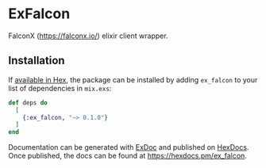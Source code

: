 # ExFalcon
FalconX (https://falconx.io/) elixir client wrapper.

## Installation

If [available in Hex](https://hex.pm/docs/publish), the package can be installed
by adding `ex_falcon` to your list of dependencies in `mix.exs`:

```elixir
def deps do
  [
    {:ex_falcon, "~> 0.1.0"}
  ]
end
```

Documentation can be generated with [ExDoc](https://github.com/elixir-lang/ex_doc)
and published on [HexDocs](https://hexdocs.pm). Once published, the docs can
be found at <https://hexdocs.pm/ex_falcon>.

